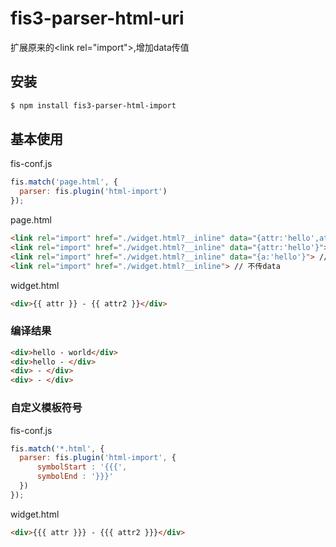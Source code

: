 # fis3-parser-html-uri

扩展原来的&lt;link rel="import"&gt;,增加data传值

## 安装

```bash
$ npm install fis3-parser-html-import
```

## 基本使用

fis-conf.js

```js
fis.match('page.html', {
  parser: fis.plugin('html-import')
});
```

page.html

```html
<link rel="import" href="./widget.html?__inline" data="{attr:'hello',attr2:'world'}"> // 全部字段
<link rel="import" href="./widget.html?__inline" data="{attr:'hello'}"> // 部分字段
<link rel="import" href="./widget.html?__inline" data="{a:'hello'}"> // 没有匹配的字段
<link rel="import" href="./widget.html?__inline"> // 不传data
```

widget.html

```html
<div>{{ attr }} - {{ attr2 }}</div>
```

### 编译结果

```html
<div>hello - world</div>
<div>hello - </div>
<div> - </div>
<div> - </div>
```

### 自定义模板符号

fis-conf.js

```js
fis.match('*.html', {
  parser: fis.plugin('html-import', {
      symbolStart : '{{{',
      symbolEnd : '}}}'
  })
});
```
widget.html

```html
<div>{{{ attr }}} - {{{ attr2 }}}</div>
```
